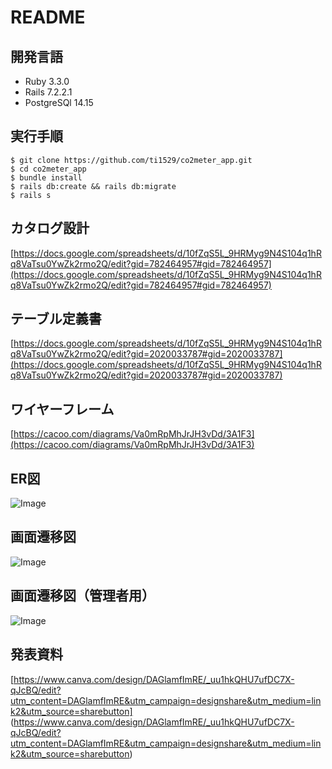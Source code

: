 # README

## 開発言語
- Ruby 3.3.0
- Rails 7.2.2.1
- PostgreSQl 14.15
  
## 実行手順
```
$ git clone https://github.com/ti1529/co2meter_app.git
$ cd co2meter_app
$ bundle install
$ rails db:create && rails db:migrate
$ rails s
```

## カタログ設計
[https://docs.google.com/spreadsheets/d/10fZqS5L_9HRMyg9N4S104q1hRq8VaTsu0YwZk2rmo2Q/edit?gid=782464957#gid=782464957](https://docs.google.com/spreadsheets/d/10fZqS5L_9HRMyg9N4S104q1hRq8VaTsu0YwZk2rmo2Q/edit?gid=782464957#gid=782464957)

## テーブル定義書
[https://docs.google.com/spreadsheets/d/10fZqS5L_9HRMyg9N4S104q1hRq8VaTsu0YwZk2rmo2Q/edit?gid=2020033787#gid=2020033787](https://docs.google.com/spreadsheets/d/10fZqS5L_9HRMyg9N4S104q1hRq8VaTsu0YwZk2rmo2Q/edit?gid=2020033787#gid=2020033787)

## ワイヤーフレーム
[https://cacoo.com/diagrams/Va0mRpMhJrJH3vDd/3A1F3](https://cacoo.com/diagrams/Va0mRpMhJrJH3vDd/3A1F3)

## ER図
![Image](https://github.com/user-attachments/assets/633367a5-23be-45e7-8c53-d693a538cd7c)

## 画面遷移図
![Image](https://github.com/user-attachments/assets/65718c1b-5c94-4c51-98dc-6daa3fd96e27)

## 画面遷移図（管理者用）
![Image](https://github.com/user-attachments/assets/2295581f-28d9-4be9-932d-4285bd6e3bba)

## 発表資料
[https://www.canva.com/design/DAGlamfImRE/_uu1hkQHU7ufDC7X-qJcBQ/edit?utm_content=DAGlamfImRE&utm_campaign=designshare&utm_medium=link2&utm_source=sharebutton]
(https://www.canva.com/design/DAGlamfImRE/_uu1hkQHU7ufDC7X-qJcBQ/edit?utm_content=DAGlamfImRE&utm_campaign=designshare&utm_medium=link2&utm_source=sharebutton)